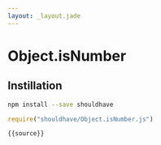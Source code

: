 ```yaml
---
layout: _layout.jade
---
```


# Object.isNumber

## Instillation

```sh
npm install --save shouldhave
```

```js
require("shouldhave/Object.isNumber.js")
```

```js
{{source}}
```